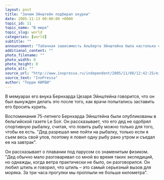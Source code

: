 ```yaml
---
layout: post
title: "Зачем Эйнштейн подбирал окурки"
date: 2005-11-13 00:00:00 +0000
topic_id: 11
topic_name: "В мире"
topic_slug: world
categories: [world]
subtitle: ""
announcement: "Табачная зависимость Альберта Эйнштейна была настолько сильной, что он мог подбирать окурки с тротуара, чтобы набить трубку."
additional_content: ""
photo_filename: ""
photo_width: 0
photo_height: 0
photo_alt: ""
source_url: "http://www.inopressa.ru/independent/2005/11/08/12:42:25/einstein"
source_text: "InoPressa"
author: "Терри КИРБИ"
---
```

В мемуарах его внука Бернхарда Цезаря Эйнштейна говорится, что он был вынужден делать это после того, как врачи попытались заставить его бросить курить.

Воспоминания 75-летнего Бернхарда Эйнштейна были опубликованы в бельгийской газете Le Soir. Он рассказывает, что его дед не одобрял спортивную рыбалку, считая, что ловить рыбу можно только для того, чтобы ее есть. "Дед разрешал мне пойти на рыбалку, только если я съем весь свой улов, поэтому я ловил одну рыбу рано утром и съедал ее на завтрак".

Он рассказывает о плавании под парусом со знаменитым физиком. "Дед обычно мало разговаривал со мной во время таких экспедиций, но однажды, когда ветра практически не было, он разговорился. Он любил штиль и говорил, что штиль – это самый серьезный вызов для моряка. За три часа прогулки мы проплыли не больше километра".
